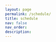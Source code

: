 ```yaml
---
layout: page
permalink: /schedule/
title: schedule
nav: false
nav_order: 
description: 
---
```


<!-- Reclaim start -->
<div><script src="https://app.reclaim.ai/scripts/embed-scheduling-link.0.x.x.js" data-id="81634190-0bf0-4e2d-b75a-387d243f7ce9"></script></div>
<!-- Reclaim end -->
